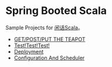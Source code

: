 # Spring Booted Scala

Sample Projects for [闲话Scala](https://zhuanlan.zhihu.com/scalastyle)。

+ [GET/POST/PUT THE TEAPOT](https://github.com/sadhen/spring-booted-scala/tree/master/01-starter)
+ [Test!Test!Test!](https://github.com/sadhen/spring-booted-scala/tree/master/02-unit-tests)
+ [Deployment](https://github.com/sadhen/spring-booted-scala/tree/master/03-deploy)
+ [Configuration And Scheduler](https://github.com/sadhen/spring-booted-scala/tree/master/04-config)